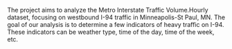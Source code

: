 The project aims to analyze the Metro Interstate Traffic Volume.Hourly dataset, focusing on westbound I-94 traffic in Minneapolis-St Paul, MN. The goal of our analysis is to determine a few indicators of heavy traffic on I-94. These indicators can be weather type, time of the day, time of the week, etc.
